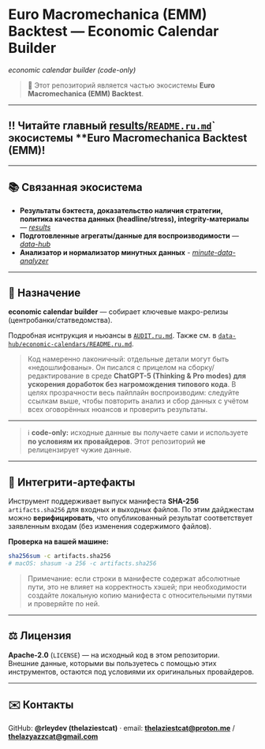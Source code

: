 # Euro Macromechanica (EMM) Backtest — Economic Calendar Builder 
*economic calendar builder (code-only)*
 
> 🧭 Этот репозиторий является частью экосистемы **Euro Macromechanica (EMM) Backtest**.

---

## ‼️ Читайте главный  [results/`README.ru.md`](https://github.com/euro-macromechanica-backtest/results/blob/main/README.ru.md)` экосистемы **Euro Macromechanica Backtest (EMM)!

---

## 📚 Связанная экосистема

- **Результаты бэктеста, доказательство наличия стратегии, политика качества данных (headline/stress), integrity-материалы** — *[results](https://github.com/euro-macromechanica-backtest/results)*  
- **Подготовленные агрегаты/данные для воспроизводимости** — *[data-hub](https://github.com/euro-macromechanica-backtest/data-hub)*
- **Анализатор и нормализатор минутных данных** - *[minute-data-analyzer](https://github.com/euro-macromechanica-backtest/minute-data-analyzer)*

---

## 🧭 Назначение

**economic calendar builder** — собирает ключевые макро-релизы (центробанки/статведомства).

Подробная иснтрукция и ньюансы в [`AUDIT.ru.md`](https://github.com/euro-macromechanica-backtest/results/blob/main/AUDIT.ru.md).
Также см. в [`data-hub/economic-calendars/README.ru.md`](https://github.com/euro-macromechanica-backtest/data-hub/tree/main/economic_calendars/README.md).

> Код намеренно лаконичный: отдельные детали могут быть «недошлифованы». Он писалcя с прицелом на сборку/редактирование в среде **ChatGPT-5 (Thinking & Pro modes)** **для ускорения доработок без нагромождения типового кода**. В целях прозрачности весь пайплайн воспроизводим: следуйте ссылкам выше, чтобы повторить анализ и сбор данных с учётом всех оговорённых нюансов и проверить результаты. 

---

> ℹ️ **code-only:** исходные данные вы получаете сами и используете **по условиям их провайдеров**. Этот репозиторий **не** релицензирует чужие данные.

---

## 🔐 Интегрити-артефакты
Инструмент поддерживает выпуск манифеста **SHA-256** `artifacts.sha256` для входных и выходных файлов. По этим дайджестам можно **верифицировать**, что опубликованный результат соответствует заявленным входам (без изменения содержимого файлов).

**Проверка на вашей машине:**
```bash
sha256sum -c artifacts.sha256
# macOS: shasum -a 256 -c artifacts.sha256
```
> Примечание: если строки в манифесте содержат абсолютные пути, это не влияет на корректность хэшей; при необходимости создайте локальную копию манифеста с относительными путями и проверяйте по ней.

---

## ⚖️ Лицензия
**Apache-2.0** (`LICENSE`) — на исходный код в этом репозитории.  
Внешние данные, которыми вы пользуетесь с помощью этих инструментов, остаются под условиями их оригинальных провайдеров.

---

## ✉️ Контакты
GitHub: **@rleydev (thelaziestcat)** · email: **thelaziestcat@proton.me** / **thelazyazzcat@gmail.com**
